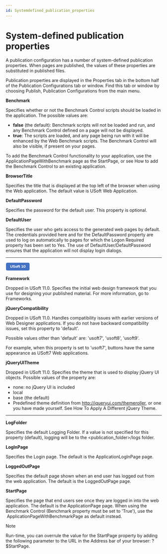 ```yaml
---
id: Systemdefined_publication_properties
---
```


# System-defined publication properties

A publication configuration has a number of system-defined publication properties. When pages are published, the values of these properties are substituted in published files.

Publication properties are displayed in the Properties tab in the bottom half of the Publication Configurations tab or window. Find this tab or window by choosing Publish, Publication Configurations from the main menu.

**Benchmark**

Specifies whether or not the Benchmark Control scripts should be loaded in the application. The possible values are:

- **false** (the default): Benchmark scripts will not be loaded and run, and any Benchmark Control defined on a page will not be displayed.
- **true**: The scripts are loaded, and any page being run with it will be enhanced by the Web Benchmark scripts. The Benchmark Control will also be visible, if present on your pages.

To add the Benchmark Control functionality to your application, use the ApplicationPageWithBenchmark page as the StartPage, or see How to add the Benchmark Control to an existing application.

**BrowserTitle**

Specifies the title that is displayed at the top left of the browser when using the Web application. The default value is USoft Web Application.

**DefaultPassword**

Specifies the password for the default user. This property is optional.

**DefaultUser**

Specifies the user who gets access to the generated web pages by default. The credentials provided here and for the DefaultPassword property are used to log on automatically to pages for which the Logon Required property has been set to Yes. The use of DefaultUser/DefaultPassword ensures that the application will not display login dialogs.

----

![](./assets/85199e84-dd1b-4d5a-9a48-83bbb0f4a7a9.png)



**Framework**

Dropped in USoft 11.0. Specifies the initial web design framework that you use for designing your published material. For more information, go to Frameworks.

**jQueryCompatibility**

Dropped in USoft 11.0. Handles compatibility issues with earlier versions of Web Designer applications. If you do not have backward compatibility issues, set this property to 'default'.

Possible values other than 'default' are: 'usoft7', 'usoft8', 'usoft9'.

For example, when this property is set to 'usoft7', buttons have the same appearance as USoft7 Web applications.

**jQueryUITheme**

Dropped in USoft 11.0. Specifies the theme that is used to display jQuery UI objects. Possible values of the property are:

- none: no jQuery UI is included
- local
- base (the default)
- Predefined theme definition from http://jqueryui.com/themeroller, or one you have made yourself. See How To Apply A Different jQuery Theme.

----

**LogFolder**

Specifies the default Logging Folder. If a value is not specified for this property (default), logging will be to the \<publication_folder>/logs folder.

**LogInPage**

Specifies the Login page. The default is the ApplicationLogInPage page.

**LoggedOutPage**

Specifies the default page shown when an end user has logged out from the web application. The default is the LoggedOutPage page.

**StartPage**

Specifies the page that end users see once they are logged in into the web application. The default is the ApplicationPage page. When using the Benchmark Control (Benchmark property must be set to 'True'), use the  ApplicationPageWithBenchmarkPage as default instead.

> [!NOTE]
> Run-time, you can overrule the value for the StartPage property by adding the following parameter to the URL in the Address bar of your browser: ?$StartPage.